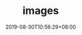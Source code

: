 ---
title: "images"
menuTitle: "images"
date: 2019-08-30T10:56:29+08:00
weight: 0
chapter: true
pre: "<b>1. </b>"
---
